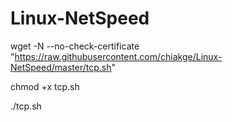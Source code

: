 # Linux-NetSpeed
wget -N --no-check-certificate "https://raw.githubusercontent.com/chiakge/Linux-NetSpeed/master/tcp.sh"

chmod +x tcp.sh


./tcp.sh
